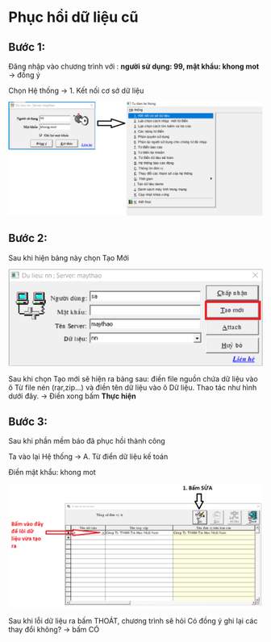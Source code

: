 # Phục hồi dữ liệu cũ

## Bước 1:

Đăng nhập vào chương trình với : **người sử dụng: 99, mật khẩu: khong mot** -&gt; đồng ý

Chọn Hệ thống -&gt; 1. Kết nối cơ sở dữ liệu

                                          

![H&#xEC;nh 1. &#x110;&#x103;ng nh&#x1EAD;p &#x111;&#x1EC3; v&#xE0;o h&#x1EC7; th&#x1ED1;ng](../.gitbook/assets/khongmot.png)

## Bước 2:

Sau khi hiện bảng này chọn Tạo Mới

![H&#xEC;nh 2. T&#x1EA1;o m&#x1EDB;i](../.gitbook/assets/tm.png)

Sau khi chọn Tạo mới sẽ hiện ra bảng sau: điền file nguồn chứa dữ liệu vào ô Từ file nén \(rar,zip...\) và điền tên dữ liệu vào ô Dữ liệu. Thao tác như hình dưới đây. -&gt; Điền xong bấm **Thực hiện** 

## Bước 3:

Sau khi phần mềm báo đã phục hồi thành công 

Ta vào lại Hệ thống -&gt; A. Từ điển dữ liệu kế toán

Điền mật khẩu: khong mot

![H&#xEC;nh 3. T&#x1EEB; &#x111;i&#x1EC3;n d&#x1EEF; li&#x1EC7;u k&#x1EBF; to&#xE1;n](../.gitbook/assets/tudiendulieu%20%281%29.png)

Sau khi lỗi dữ liệu ra bấm THOÁT, chương trình sẽ hỏi Có đồng ý ghi lại các thay đổi không? -&gt; bấm CÓ 

